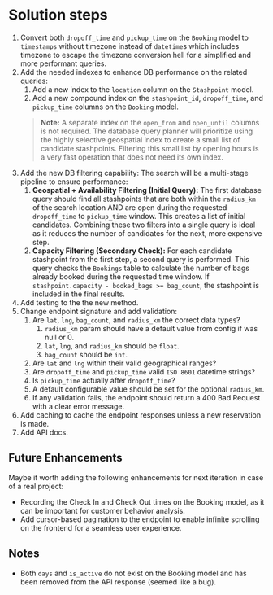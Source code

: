 # Solution steps
1. Convert both `dropoff_time` and `pickup_time` on the `Booking` model to `timestamps` without timezone instead of `datetime`s which includes timezone to escape the timezone conversion hell for a simplified and more performant queries.
2. Add the needed indexes to enhance DB performance on the related queries:
   1. Add a new index to the `location` column on the `Stashpoint` model.
   2. Add a new compound index on the `stashpoint_id`, `dropoff_time`, and `pickup_time` columns on the `Booking` model.
   > **Note:** A separate index on the `open_from` and `open_until` columns is not required. The database query planner will prioritize using the highly selective geospatial index to create a small list of candidate stashpoints. Filtering this small list by opening hours is a very fast operation that does not need its own index.
3. Add the new DB filtering capability:
   The search will be a multi-stage pipeline to ensure performance:
   1. **Geospatial + Availability Filtering (Initial Query):** The first database query should find all stashpoints that are both within the `radius_km` of the search location AND are open during the requested `dropoff_time` to `pickup_time` window. This creates a list of initial candidates. Combining these two filters into a single query is ideal as it reduces the number of candidates for the next, more expensive step.
   2. **Capacity Filtering (Secondary Check):** For each candidate stashpoint from the first step, a second query is performed. This query checks the `Bookings` table to calculate the number of bags already booked during the requested time window. If `stashpoint.capacity - booked_bags >= bag_count`, the stashpoint is included in the final results.
4. Add testing to the the new method.
5. Change endpoint signature and add validation:
   1. Are `lat`, `lng`, `bag_count`, and `radius_km` the correct data types?
      1. `radius_km` param should have a default value from config if was null or 0.
      2. `lat`, `lng`, and `radius_km` should be `float`.
      3. `bag_count` should be `int`.
   2. Are `lat` and `lng` within their valid geographical ranges?
   3. Are `dropoff_time` and `pickup_time` valid `ISO 8601` datetime strings?
   4. Is `pickup_time` actually after `dropoff_time`?
   5. A default configurable value should be set for the optional `radius_km`.
   6. If any validation fails, the endpoint should return a 400 Bad Request with a clear error message.
7. Add caching to cache the endpoint responses unless a new reservation is made.
8. Add API docs.
 

## Future Enhancements
Maybe it worth adding the following enhancements for next iteration in case of a real project:
* Recording the Check In and Check Out times on the Booking model, as it can be important for customer behavior analysis.
* Add cursor-based pagination to the endpoint to enable infinite scrolling on the frontend for a seamless user experience.

## Notes
* Both `days` and `is_active` do not exist on the Booking model and has been removed from the API response (seemed like a bug).

